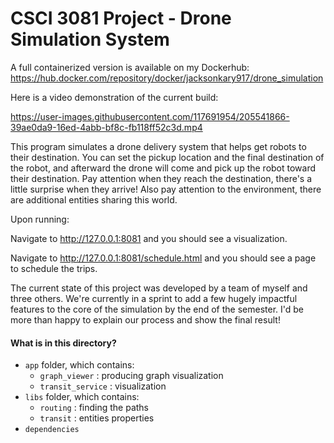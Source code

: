 # CSCI 3081 Project - Drone Simulation System

A full containerized version is available on my Dockerhub: https://hub.docker.com/repository/docker/jacksonkary917/drone_simulation

Here is a video demonstration of the current build: 

https://user-images.githubusercontent.com/117691954/205541866-39ae0da9-16ed-4abb-bf8c-fb118ff52c3d.mp4

This program simulates a drone delivery system that helps get robots to their destination. You can set the pickup location and the final destination of the robot, and afterward the drone will come and pick up the robot toward their destination. Pay attention when they reach the destination, there's a little surprise when they arrive! Also pay attention to the environment, there are additional entities sharing this world.

Upon running:

Navigate to http://127.0.0.1:8081 and you should see a visualization.

Navigate to http://127.0.0.1:8081/schedule.html and you should see a page to schedule the trips.

The current state of this project was developed by a team of myself and three others. We're currently in a sprint to add a few hugely impactful features to the core of the simulation by the end of the semester. I'd be more than happy to explain our process and show the final result!

#### What is in this directory?
<ul>
  <li>  <code>app</code> folder, which contains:
    <ul>
      <li>  <code>graph_viewer</code> : producing graph visualization
      <li>  <code>transit_service</code> : visualization
    </ul>
  <li>  <code>libs</code> folder, which contains:
    <ul>
      <li>  <code>routing</code> : finding the paths
      <li>  <code>transit</code> : entities properties
    </ul>
  <li>  <code>dependencies</code>
</ul>
